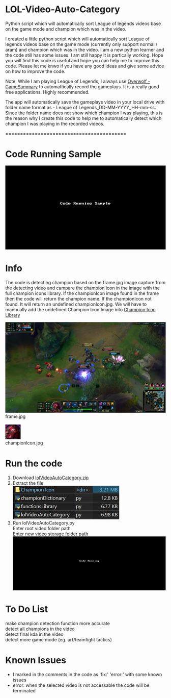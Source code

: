 # LOL-Video-Auto-Category
Python script which will automatically sort League of legends videos base on the game mode and champion which was in the video.

I created a little python script which will automatically sort League of legends videos base on the game mode (currently only support normal / aram) and champion which was in the video. I am a new python learner and the code still has some issues. I am still happy it is partically working. Hope you will find this code is useful and hope you can help me to improve this code. Please let me knwo if you have any good ideas and give some advice on how to improve the code.

Note: While I am playing League of Legends, I always use [Overwolf - GameSummary](https://www.overwolf.com/app/overwolf-game_summary "Overwolf - GameSummary - Bookmark") to automattically record the gameplays. It is a really good free applications. Highly recommended.

The app will automatically save the gameplays video in your local drive with folder name format as - League of Legends_DD-MM-YYYY_HH-mm-ss. Since the folder name does not show which champion I was playing, this is the reason why I create this code to help me to automatically detect which champion I was playing in the recorded videos.

=========================================

# Code Running Sample
![](/GIF/lolVideoDetectCodeRunningSample.gif)

# Info
The code is detecting champion based on the frame.jpg image capture from the detecting video and campare the champion icon in the image with the full champion icons library. If the championIcon image found in the frame then the code will return the champion name. If the championIcon not found. It will return an undefined championIcon.jpg. We will have to mannually add the undefined Champion Icon Image into [Champion Icon Library](https://github.com/Troublesis/LOL-Video-Auto-Category/blob/master/Screenshots/championIconLibrary.jpg "Champion Icon Library Screenshot")

![frame.jpg captured from video frame](/Screenshots/frame.jpg)
frame.jpg<br/><br/>
![championIcon.jpg cropped from frame.jpg](/Screenshots/championIcon.jpg)<br/>
championIcon.jpg

# Run the code
1. Download [lolVideoAutoCategory.zip](https://github.com/Troublesis/LOL-Video-Auto-Category/blob/master/lolVideoAutoCategory.zip "lolVideoAutoCategory")
2. Extract the file<br/>
![File list of lolVideoAutoCategory.zip](/Screenshots/codeFiles.jpg)<br/>
3. Run lolVideoAutoCategory.py<br/>
   Enter root video folder path<br/>
   Enter new video storage folder path<br/>
![Running lolVideoAutoCategory.py](/GIF/runningCode.gif)<br/>

# To Do List
make champion detection function more accurate<br/>
detect all champions in the video<br/>
detect final kda in the video<br/>
detect more game mode (eg. urf/teamfight tactics)<br/>

# Known Issues
* I marked in the comments in the code as 'fix:' 'error:' with some known issues
* error: when the selected video is not accessable the code will be terminated
